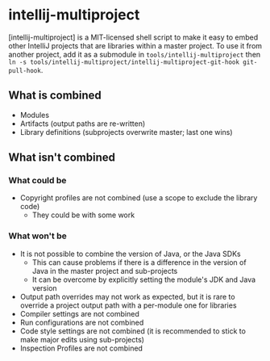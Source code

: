 # intellij-multiproject
[intellij-multiproject] is a MIT-licensed shell script to make it easy to embed other IntelliJ projects that are libraries within a master project. To use it from another project, add it as a submodule in `tools/intellij-multiproject` then `ln -s tools/intellij-multiproject/intellij-multiproject-git-hook git-pull-hook`.

## What is combined
* Modules
* Artifacts (output paths are re-written)
* Library definitions (subprojects overwrite master; last one wins)

## What isn't combined

### What could be
* Copyright profiles are not combined (use a scope to exclude the library code)
  * They could be with some work

### What won't be

* It is not possible to combine the version of Java, or the Java SDKs
  * This can cause problems if there is a difference in the version of Java in the master project and sub-projects
  * It can be overcome by explicitly setting the module's JDK and Java version
* Output path overrides may not work as expected, but it is rare to override a project output path with a per-module one for libraries
* Compiler settings are not combined
* Run configurations are not combined
* Code style settings are not combined (it is recommended to stick to make major edits using sub-projects)
* Inspection Profiles are not combined
